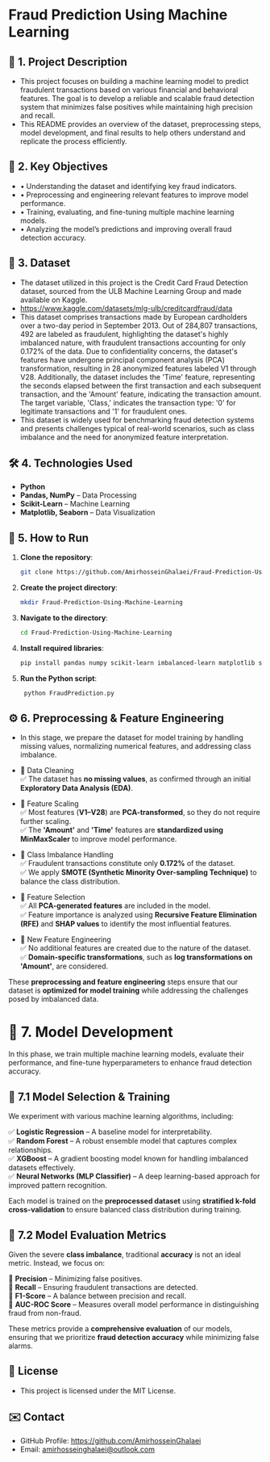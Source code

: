 # Fraud Prediction Using Machine Learning  

## 📌 1. Project Description  
- This project focuses on building a machine learning model to predict fraudulent transactions based on various financial and behavioral features. The goal is to develop a reliable and scalable fraud detection system that minimizes false positives while maintaining high precision and recall.
- This README provides an overview of the dataset, preprocessing steps, model development, and final results to help others understand and replicate the process efficiently.


## 🎯 2. Key Objectives
- •	Understanding the dataset and identifying key fraud indicators.
- •	Preprocessing and engineering relevant features to improve model performance.
- •	Training, evaluating, and fine-tuning multiple machine learning models.
- •	Analyzing the model’s predictions and improving overall fraud detection accuracy.



## 📂 3. Dataset  
- The dataset utilized in this project is the Credit Card Fraud Detection dataset, sourced from the ULB Machine Learning Group and made available on Kaggle. 
- https://www.kaggle.com/datasets/mlg-ulb/creditcardfraud/data
- This dataset comprises transactions made by European cardholders over a two-day period in September 2013. Out of 284,807 transactions, 492 are labeled as fraudulent, highlighting the dataset's highly imbalanced nature, with fraudulent transactions accounting for only 0.172% of the data.
Due to confidentiality concerns, the dataset's features have undergone principal component analysis (PCA) transformation, resulting in 28 anonymized features labeled V1 through V28. Additionally, the dataset includes the 'Time' feature, representing the seconds elapsed between the first transaction and each subsequent transaction, and the 'Amount' feature, indicating the transaction amount. The target variable, 'Class,' indicates the transaction type: '0' for legitimate transactions and '1' for fraudulent ones.
- This dataset is widely used for benchmarking fraud detection systems and presents challenges typical of real-world scenarios, such as class imbalance and the need for anonymized feature interpretation.


## 🛠️ 4. Technologies Used  
- **Python**  
- **Pandas, NumPy** – Data Processing  
- **Scikit-Learn** – Machine Learning  
- **Matplotlib, Seaborn** – Data Visualization


## 🚀 5. How to Run  
1. **Clone the repository**:  
   ```bash
   git clone https://github.com/AmirhosseinGhalaei/Fraud-Prediction-Using-Machine-Learning.git

2. **Create the project directory**:  
   ```bash
   mkdir Fraud-Prediction-Using-Machine-Learning

3. **Navigate to the directory**:
   ```bash
   cd Fraud-Prediction-Using-Machine-Learning

4. **Install required libraries**:
   ```bash
   pip install pandas numpy scikit-learn imbalanced-learn matplotlib seaborn

5. **Run the Python script**:
   ```bash
    python FraudPrediction.py


## ⚙️ 6. Preprocessing & Feature Engineering  

- In this stage, we prepare the dataset for model training by handling missing values, normalizing numerical features, and addressing class imbalance.  

- 🔹 Data Cleaning  
✅ The dataset has **no missing values**, as confirmed through an initial **Exploratory Data Analysis (EDA)**.  

- 🔹 Feature Scaling  
✅ Most features (**V1–V28**) are **PCA-transformed**, so they do not require further scaling.  
✅ The **'Amount'** and **'Time'** features are **standardized using MinMaxScaler** to improve model performance.  

- 🔹 Class Imbalance Handling  
✅ Fraudulent transactions constitute only **0.172%** of the dataset.  
✅ We apply **SMOTE (Synthetic Minority Over-sampling Technique)** to balance the class distribution.  

- 🔹 Feature Selection  
✅ All **PCA-generated features** are included in the model.  
✅ Feature importance is analyzed using **Recursive Feature Elimination (RFE)** and **SHAP values** to identify the most influential features.  

- 🔹 New Feature Engineering  
✅ No additional features are created due to the nature of the dataset.  
✅ **Domain-specific transformations**, such as **log transformations on 'Amount'**, are considered.  

These **preprocessing and feature engineering** steps ensure that our dataset is **optimized for model training** while addressing the challenges posed by imbalanced data.  



# 🤖 7. Model Development  

In this phase, we train multiple machine learning models, evaluate their performance, and fine-tune hyperparameters to enhance fraud detection accuracy.  

## 🔹 7.1 Model Selection & Training  
We experiment with various machine learning algorithms, including:  

✅ **Logistic Regression** – A baseline model for interpretability.  
✅ **Random Forest** – A robust ensemble model that captures complex relationships.  
✅ **XGBoost** – A gradient boosting model known for handling imbalanced datasets effectively.  
✅ **Neural Networks (MLP Classifier)** – A deep learning-based approach for improved pattern recognition.  

Each model is trained on the **preprocessed dataset** using **stratified k-fold cross-validation** to ensure balanced class distribution during training.  

## 🔹 7.2 Model Evaluation Metrics  
Given the severe **class imbalance**, traditional **accuracy** is not an ideal metric. Instead, we focus on:  

🎯 **Precision** – Minimizing false positives.  
🎯 **Recall** – Ensuring fraudulent transactions are detected.  
🎯 **F1-Score** – A balance between precision and recall.  
🎯 **AUC-ROC Score** – Measures overall model performance in distinguishing fraud from non-fraud.  

These metrics provide a **comprehensive evaluation** of our models, ensuring that we prioritize **fraud detection accuracy** while minimizing false alarms.  




## 📜 License
- This project is licensed under the MIT License.

## ✉️ Contact

- GitHub Profile: https://github.com/AmirhosseinGhalaei
- Email: amirhosseinghalaei@outlook.com
